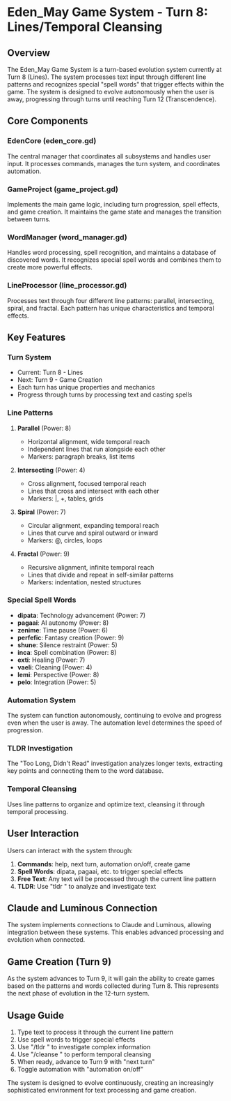 # Eden_May Game System - Turn 8: Lines/Temporal Cleansing

## Overview

The Eden_May Game System is a turn-based evolution system currently at Turn 8 (Lines). The system processes text input through different line patterns and recognizes special "spell words" that trigger effects within the game. The system is designed to evolve autonomously when the user is away, progressing through turns until reaching Turn 12 (Transcendence).

## Core Components

### EdenCore (eden_core.gd)
The central manager that coordinates all subsystems and handles user input. It processes commands, manages the turn system, and coordinates automation.

### GameProject (game_project.gd)
Implements the main game logic, including turn progression, spell effects, and game creation. It maintains the game state and manages the transition between turns.

### WordManager (word_manager.gd)
Handles word processing, spell recognition, and maintains a database of discovered words. It recognizes special spell words and combines them to create more powerful effects.

### LineProcessor (line_processor.gd)
Processes text through four different line patterns: parallel, intersecting, spiral, and fractal. Each pattern has unique characteristics and temporal effects.

## Key Features

### Turn System
- Current: Turn 8 - Lines
- Next: Turn 9 - Game Creation
- Each turn has unique properties and mechanics
- Progress through turns by processing text and casting spells

### Line Patterns
1. **Parallel** (Power: 8)
   - Horizontal alignment, wide temporal reach
   - Independent lines that run alongside each other
   - Markers: paragraph breaks, list items

2. **Intersecting** (Power: 4)
   - Cross alignment, focused temporal reach
   - Lines that cross and intersect with each other
   - Markers: |, +, tables, grids

3. **Spiral** (Power: 7)
   - Circular alignment, expanding temporal reach
   - Lines that curve and spiral outward or inward
   - Markers: @, circles, loops

4. **Fractal** (Power: 9)
   - Recursive alignment, infinite temporal reach
   - Lines that divide and repeat in self-similar patterns
   - Markers: indentation, nested structures

### Special Spell Words
- **dipata**: Technology advancement (Power: 7)
- **pagaai**: AI autonomy (Power: 8)
- **zenime**: Time pause (Power: 6)
- **perfefic**: Fantasy creation (Power: 9)
- **shune**: Silence restraint (Power: 5)
- **inca**: Spell combination (Power: 8)
- **exti**: Healing (Power: 7)
- **vaeli**: Cleaning (Power: 4)
- **lemi**: Perspective (Power: 8)
- **pelo**: Integration (Power: 5)

### Automation System
The system can function autonomously, continuing to evolve and progress even when the user is away. The automation level determines the speed of progression.

### TLDR Investigation
The "Too Long, Didn't Read" investigation analyzes longer texts, extracting key points and connecting them to the word database.

### Temporal Cleansing
Uses line patterns to organize and optimize text, cleansing it through temporal processing.

## User Interaction

Users can interact with the system through:
1. **Commands**: help, next turn, automation on/off, create game
2. **Spell Words**: dipata, pagaai, etc. to trigger special effects
3. **Free Text**: Any text will be processed through the current line pattern
4. **TLDR**: Use "tldr <text>" to analyze and investigate text

## Claude and Luminous Connection
The system implements connections to Claude and Luminous, allowing integration between these systems. This enables advanced processing and evolution when connected.

## Game Creation (Turn 9)
As the system advances to Turn 9, it will gain the ability to create games based on the patterns and words collected during Turn 8. This represents the next phase of evolution in the 12-turn system.

## Usage Guide

1. Type text to process it through the current line pattern
2. Use spell words to trigger special effects
3. Use "/tldr <text>" to investigate complex information
4. Use "/cleanse <text>" to perform temporal cleansing
5. When ready, advance to Turn 9 with "next turn"
6. Toggle automation with "automation on/off"

The system is designed to evolve continuously, creating an increasingly sophisticated environment for text processing and game creation.